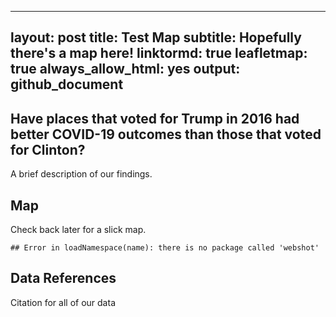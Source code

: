 <!-- to knit:
knitr::knit(input="index.Rmd",output="index.md")
 -->


---
layout: post
title: Test Map
subtitle: Hopefully there's a map here!
linktormd: true
leafletmap: true
always_allow_html: yes
output: github_document
---


## Have places that voted for Trump in 2016 had better COVID-19 outcomes than those that voted for Clinton?
A brief description of our findings.

## Map
Check back later for a slick map.


```
## Error in loadNamespace(name): there is no package called 'webshot'
```

## Data References
Citation for all of our data
